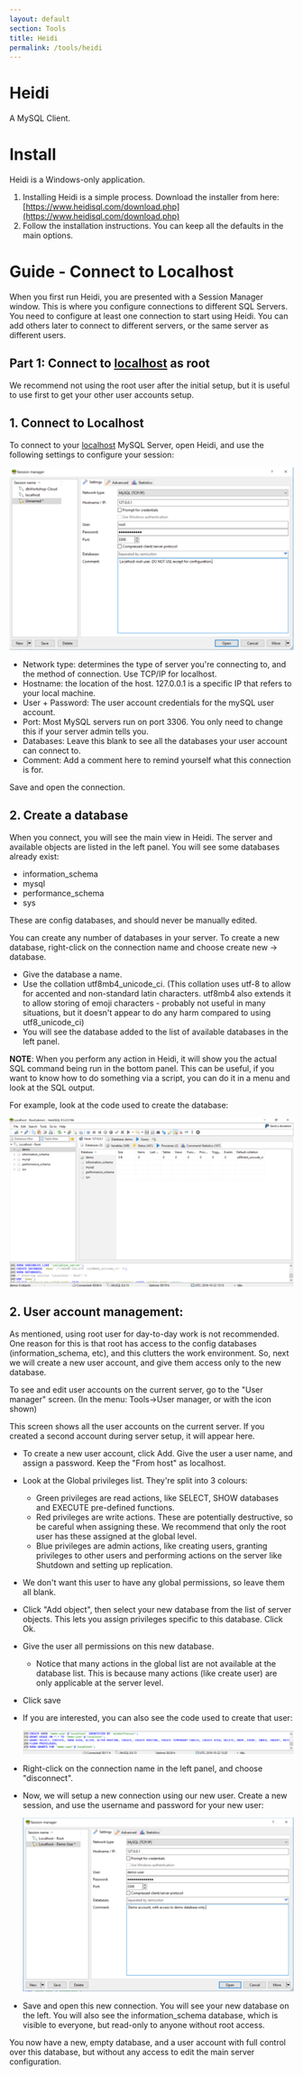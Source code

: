 ```yaml
---
layout: default
section: Tools
title: Heidi
permalink: /tools/heidi
---
```


# Heidi

A MySQL Client. 

# Install

Heidi is a Windows-only application.

1. Installing Heidi is a simple process. Download the installer from here: [https://www.heidisql.com/download.php](https://www.heidisql.com/download.php)
2. Follow the installation instructions. You can keep all the defaults in the main options.

# Guide - Connect to Localhost

When you first run Heidi, you are presented with a Session Manager window. This is where you configure connections to different SQL Servers. You need to configure at least one connection to start using Heidi. You can add others later to connect to different servers, or the same server as different users.

## Part 1: Connect to [localhost](http://localhost) as root

We recommend not using the root user after the initial setup, but it is useful to use first to get your other user accounts setup.

## 1. Connect to Localhost

To connect to your [localhost](http://localhost) MySQL Server, open Heidi, and use the following settings to configure your session:

![image](/assets/images/Heidi/Screenshot2018-10-2215-827c490c-b75f-4d82-9578-838f60cf2acb.05.11.png)

- Network type: determines the type of server you're connecting to, and the method of connection. Use TCP/IP for localhost.
- Hostname: the location of the host. 127.0.0.1 is a specific IP that refers to your local machine.
- User + Password: The user account credentials for the mySQL user account.
- Port: Most MySQL servers run on port 3306. You only need to change this if your server admin tells you.
- Databases: Leave this blank to see all the databases your user account can connect to.
- Comment: Add a comment here to remind yourself what this connection is for.

Save and open the connection.

## 2. Create a database

When you connect, you will see the main view in Heidi. The server and available objects are listed in the left panel. You will see some databases already exist:

- information_schema
- mysql
- performance_schema
- sys

These are config databases, and should never be manually edited.

You can create any number of databases in your server. To create a new database, right-click on the connection name and choose create new → database.

- Give the database a name.
- Use the collation utf8mb4_unicode_ci. (This collation uses utf-8 to allow for accented and non-standard latin characters. utf8mb4 also extends it to allow storing of emoji characters - probably not useful in many situations, but it doesn't appear to do any harm compared to using utf8_unicode_ci)
- You will see the database added to the list of available databases in the left panel.

**NOTE**: When you perform any action in Heidi, it will show you the actual SQL command being run in the bottom panel. This can be useful, if you want to know how to do something via a script, you can do it in a menu and look at the SQL output.

For example, look at the code used to create the database:

![image](/assets/images/Heidi/Screenshot2018-10-2216-ae0b09aa-24bf-495b-b567-4c7430f2f473.13.20.png)

## 2. User account management:

As mentioned, using root user for day-to-day work is not recommended. One reason for this is that root has access to the config databases (information_schema, etc), and this clutters the work environment. So, next we will create a new user account, and give them access only to the new database.

To see and edit user accounts on the current server, go to the "User manager" screen. (In the menu: Tools→User manager, or with the icon shown)

This screen shows all the user accounts on the current server. If you created a second account during server setup, it will appear here.

- To create a new user account, click Add. Give the user a user name, and assign a password. Keep the "From host" as localhost.
- Look at the Global privileges list. They're split into 3 colours:
  - Green privileges are read actions, like SELECT, SHOW databases and EXECUTE pre-defined functions.
  - Red privileges are write actions. These are potentially destructive, so be careful when assigning these. We recommend that only the root user has these assigned at the global level.
  - Blue privileges are admin actions, like creating users, granting privileges to other users and performing actions on the server like Shutdown and setting up replication.
- We don't want this user to have any global permissions, so leave them all blank.
- Click "Add object", then select your new database from the list of server objects. This lets you assign privileges specific to this database. Click Ok.
- Give the user all permissions on this new database.
  - Notice that many actions in the global list are not available at the database list. This is because many actions (like create user) are only applicable at the server level.
- Click save
- If you are interested, you can also see the code used to create that user:

  ![image](/assets/images/Heidi/Screenshot2018-10-2216-61857b72-537d-42f8-83db-d41d69fa57c7.20.01.png)

- Right-click on the connection name in the left panel, and choose "disconnect".
- Now, we will setup a new connection using our new user. Create a new session, and use the username and password for your new user:

  ![image](/assets/images/Heidi/Screenshot2018-10-2216-719c3002-a78a-4051-83dd-d0f9c33c14f4.22.05.png)

- Save and open this new connection. You will see your new database on the left. You will also see the information_schema database, which is visible to everyone, but read-only to anyone without root access.

You now have a new, empty database, and a user account with full control over this database, but without any access to edit the main server configuration.
